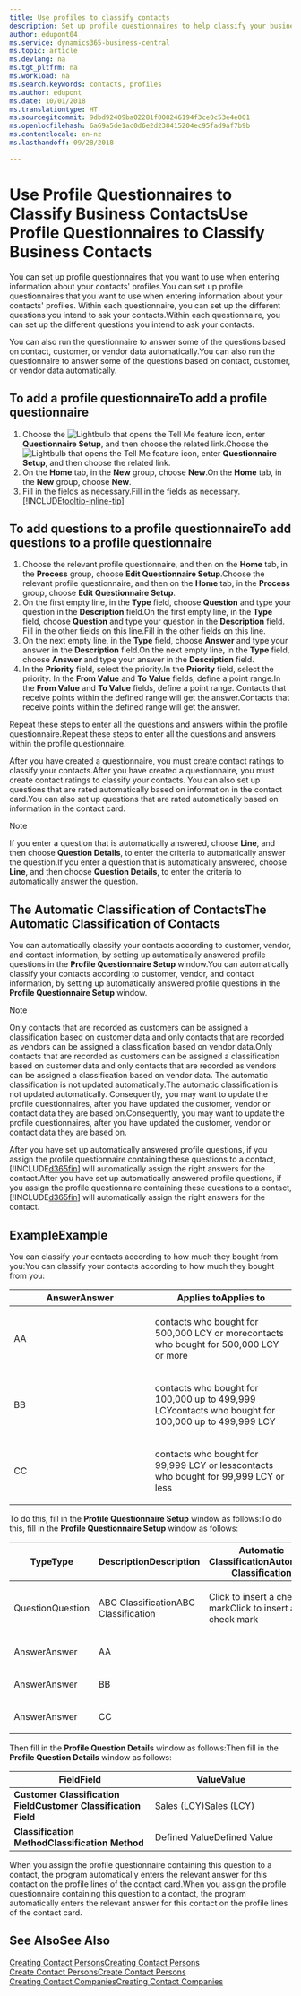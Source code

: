 ```yaml
---
title: Use profiles to classify contacts
description: Set up profile questionnaires to help classify your business contacts
author: edupont04
ms.service: dynamics365-business-central
ms.topic: article
ms.devlang: na
ms.tgt_pltfrm: na
ms.workload: na
ms.search.keywords: contacts, profiles
ms.author: edupont
ms.date: 10/01/2018
ms.translationtype: HT
ms.sourcegitcommit: 9dbd92409ba02281f008246194f3ce0c53e4e001
ms.openlocfilehash: 6a69a5de1ac0d6e2d238415204ec95fad9af7b9b
ms.contentlocale: en-nz
ms.lasthandoff: 09/28/2018

---
```


# <a name="use-profile-questionnaires-to-classify-business-contacts"></a><span data-ttu-id="4de52-103">Use Profile Questionnaires to Classify Business Contacts</span><span class="sxs-lookup"><span data-stu-id="4de52-103">Use Profile Questionnaires to Classify Business Contacts</span></span>
<span data-ttu-id="4de52-104">You can set up profile questionnaires that you want to use when entering information about your contacts' profiles.</span><span class="sxs-lookup"><span data-stu-id="4de52-104">You can set up profile questionnaires that you want to use when entering information about your contacts' profiles.</span></span> <span data-ttu-id="4de52-105">Within each questionnaire, you can set up the different questions you intend to ask your contacts.</span><span class="sxs-lookup"><span data-stu-id="4de52-105">Within each questionnaire, you can set up the different questions you intend to ask your contacts.</span></span>  

<span data-ttu-id="4de52-106">You can also run the questionnaire to answer some of the questions based on contact, customer, or vendor data automatically.</span><span class="sxs-lookup"><span data-stu-id="4de52-106">You can also run the questionnaire to answer some of the questions based on contact, customer, or vendor data automatically.</span></span>  

## <a name="to-add-a-profile-questionnaire"></a><span data-ttu-id="4de52-107">To add a profile questionnaire</span><span class="sxs-lookup"><span data-stu-id="4de52-107">To add a profile questionnaire</span></span>
1.  <span data-ttu-id="4de52-108">Choose the ![Lightbulb that opens the Tell Me feature](media/ui-search/search_small.png "Tell me what you want to do") icon, enter **Questionnaire Setup**, and then choose the related link.</span><span class="sxs-lookup"><span data-stu-id="4de52-108">Choose the ![Lightbulb that opens the Tell Me feature](media/ui-search/search_small.png "Tell me what you want to do") icon, enter **Questionnaire Setup**, and then choose the related link.</span></span>  
2.  <span data-ttu-id="4de52-109">On the **Home** tab, in the **New** group, choose **New**.</span><span class="sxs-lookup"><span data-stu-id="4de52-109">On the **Home** tab, in the **New** group, choose **New**.</span></span>  
3.  <span data-ttu-id="4de52-110">Fill in the fields as necessary.</span><span class="sxs-lookup"><span data-stu-id="4de52-110">Fill in the fields as necessary.</span></span> [!INCLUDE[tooltip-inline-tip](includes/tooltip-inline-tip_md.md)]  

## <a name="to-add-questions-to-a-profile-questionnaire"></a><span data-ttu-id="4de52-111">To add questions to a profile questionnaire</span><span class="sxs-lookup"><span data-stu-id="4de52-111">To add questions to a profile questionnaire</span></span>
1.  <span data-ttu-id="4de52-112">Choose the relevant profile questionnaire, and then on the **Home** tab, in the **Process** group, choose **Edit Questionnaire Setup**.</span><span class="sxs-lookup"><span data-stu-id="4de52-112">Choose the relevant profile questionnaire, and then on the **Home** tab, in the **Process** group, choose **Edit Questionnaire Setup**.</span></span>  
2.  <span data-ttu-id="4de52-113">On the first empty line, in the **Type** field, choose **Question** and type your question in the **Description** field.</span><span class="sxs-lookup"><span data-stu-id="4de52-113">On the first empty line, in the **Type** field, choose **Question** and type your question in the **Description** field.</span></span> <span data-ttu-id="4de52-114">Fill in the other fields on this line.</span><span class="sxs-lookup"><span data-stu-id="4de52-114">Fill in the other fields on this line.</span></span>  
3.  <span data-ttu-id="4de52-115">On the next empty line, in the **Type** field, choose **Answer** and type your answer in the **Description** field.</span><span class="sxs-lookup"><span data-stu-id="4de52-115">On the next empty line, in the **Type** field, choose **Answer** and type your answer in the **Description** field.</span></span>  
4.  <span data-ttu-id="4de52-116">In the **Priority** field, select the priority.</span><span class="sxs-lookup"><span data-stu-id="4de52-116">In the **Priority** field, select the priority.</span></span> <span data-ttu-id="4de52-117">In the **From Value** and **To Value** fields, define a point range.</span><span class="sxs-lookup"><span data-stu-id="4de52-117">In the **From Value** and **To Value** fields, define a point range.</span></span> <span data-ttu-id="4de52-118">Contacts that receive points within the defined range will get the answer.</span><span class="sxs-lookup"><span data-stu-id="4de52-118">Contacts that receive points within the defined range will get the answer.</span></span>  

<span data-ttu-id="4de52-119">Repeat these steps to enter all the questions and answers within the profile questionnaire.</span><span class="sxs-lookup"><span data-stu-id="4de52-119">Repeat these steps to enter all the questions and answers within the profile questionnaire.</span></span>

<span data-ttu-id="4de52-120">After you have created a questionnaire, you must create contact ratings to classify your contacts.</span><span class="sxs-lookup"><span data-stu-id="4de52-120">After you have created a questionnaire, you must create contact ratings to classify your contacts.</span></span> <span data-ttu-id="4de52-121">You can also set up questions that are rated automatically based on information in the contact card.</span><span class="sxs-lookup"><span data-stu-id="4de52-121">You can also set up questions that are rated automatically based on information in the contact card.</span></span>  

> [!NOTE]
> <span data-ttu-id="4de52-122">If you enter a question that is automatically answered, choose <STRONG>Line</STRONG>, and then choose <STRONG>Question Details</STRONG>, to enter the criteria to automatically answer the question.</span><span class="sxs-lookup"><span data-stu-id="4de52-122">If you enter a question that is automatically answered, choose <STRONG>Line</STRONG>, and then choose <STRONG>Question Details</STRONG>, to enter the criteria to automatically answer the question.</span></span>

## <a name="the-automatic-classification-of-contacts"></a><span data-ttu-id="4de52-123">The Automatic Classification of Contacts</span><span class="sxs-lookup"><span data-stu-id="4de52-123">The Automatic Classification of Contacts</span></span>
<span data-ttu-id="4de52-124">You can automatically classify your contacts according to customer, vendor, and contact information, by setting up automatically answered profile questions in the **Profile Questionnaire Setup** window.</span><span class="sxs-lookup"><span data-stu-id="4de52-124">You can automatically classify your contacts according to customer, vendor, and contact information, by setting up automatically answered profile questions in the **Profile Questionnaire Setup** window.</span></span>  

> [!NOTE]
> <span data-ttu-id="4de52-125">Only contacts that are recorded as customers can be assigned a classification based on customer data and only contacts that are recorded as vendors can be assigned a classification based on vendor data.</span><span class="sxs-lookup"><span data-stu-id="4de52-125">Only contacts that are recorded as customers can be assigned a classification based on customer data and only contacts that are recorded as vendors can be assigned a classification based on vendor data.</span></span> <span data-ttu-id="4de52-126">The automatic classification is not updated automatically.</span><span class="sxs-lookup"><span data-stu-id="4de52-126">The automatic classification is not updated automatically.</span></span> <span data-ttu-id="4de52-127">Consequently, you may want to update the profile questionnaires, after you have updated the customer, vendor or contact data they are based on.</span><span class="sxs-lookup"><span data-stu-id="4de52-127">Consequently, you may want to update the profile questionnaires, after you have updated the customer, vendor or contact data they are based on.</span></span>  

<span data-ttu-id="4de52-128">After you have set up automatically answered profile questions, if you assign the profile questionnaire containing these questions to a contact, [!INCLUDE[d365fin](includes/d365fin_md.md)] will automatically assign the right answers for the contact.</span><span class="sxs-lookup"><span data-stu-id="4de52-128">After you have set up automatically answered profile questions, if you assign the profile questionnaire containing these questions to a contact, [!INCLUDE[d365fin](includes/d365fin_md.md)] will automatically assign the right answers for the contact.</span></span>  

## <a name="example"></a><span data-ttu-id="4de52-129">Example</span><span class="sxs-lookup"><span data-stu-id="4de52-129">Example</span></span>
<span data-ttu-id="4de52-130">You can classify your contacts according to how much they bought from you:</span><span class="sxs-lookup"><span data-stu-id="4de52-130">You can classify your contacts according to how much they bought from you:</span></span>

<table>
<colgroup>
<col style="width: 50%" />
<col style="width: 50%" />
</colgroup>
<thead>
<tr class="header">
<th><span data-ttu-id="4de52-131"><strong>Answer</strong></span><span class="sxs-lookup"><span data-stu-id="4de52-131"><strong>Answer</strong></span></span></th>
<th><span data-ttu-id="4de52-132"><strong>Applies to</strong></span><span class="sxs-lookup"><span data-stu-id="4de52-132"><strong>Applies to</strong></span></span></th>
</tr>
</thead>
<tbody>
<tr class="odd">
<td><p><span data-ttu-id="4de52-133">A</span><span class="sxs-lookup"><span data-stu-id="4de52-133">A</span></span></p></td>
<td><p><span data-ttu-id="4de52-134">contacts who bought for 500,000 LCY or more</span><span class="sxs-lookup"><span data-stu-id="4de52-134">contacts who bought for 500,000 LCY or more</span></span></p></td>
</tr>
<tr class="even">
<td><p><span data-ttu-id="4de52-135">B</span><span class="sxs-lookup"><span data-stu-id="4de52-135">B</span></span></p></td>
<td><p><span data-ttu-id="4de52-136">contacts who bought for 100,000 up to 499,999 LCY</span><span class="sxs-lookup"><span data-stu-id="4de52-136">contacts who bought for 100,000 up to 499,999 LCY</span></span></p></td>
</tr>
<tr class="odd">
<td><p><span data-ttu-id="4de52-137">C</span><span class="sxs-lookup"><span data-stu-id="4de52-137">C</span></span></p></td>
<td><p><span data-ttu-id="4de52-138">contacts who bought for 99,999 LCY or less</span><span class="sxs-lookup"><span data-stu-id="4de52-138">contacts who bought for 99,999 LCY or less</span></span></p></td>
</tr>
</tbody>
</table>

<span data-ttu-id="4de52-139">To do this, fill in the **Profile Questionnaire Setup** window as follows:</span><span class="sxs-lookup"><span data-stu-id="4de52-139">To do this, fill in the **Profile Questionnaire Setup** window as follows:</span></span>


<table>
<colgroup>
<col style="width: 20%" />
<col style="width: 20%" />
<col style="width: 20%" />
<col style="width: 20%" />
<col style="width: 20%" />
</colgroup>
<thead>
<tr class="header">
<th><span data-ttu-id="4de52-140"><strong>Type</strong></span><span class="sxs-lookup"><span data-stu-id="4de52-140"><strong>Type</strong></span></span></th>
<th><span data-ttu-id="4de52-141"><strong>Description</strong></span><span class="sxs-lookup"><span data-stu-id="4de52-141"><strong>Description</strong></span></span></th>
<th><span data-ttu-id="4de52-142"><strong>Automatic Classification</strong></span><span class="sxs-lookup"><span data-stu-id="4de52-142"><strong>Automatic Classification</strong></span></span></th>
<th><span data-ttu-id="4de52-143"><strong>From Value</strong></span><span class="sxs-lookup"><span data-stu-id="4de52-143"><strong>From Value</strong></span></span></th>
<th><span data-ttu-id="4de52-144"><strong>To Value</strong></span><span class="sxs-lookup"><span data-stu-id="4de52-144"><strong>To Value</strong></span></span></th>
</tr>
</thead>
<tbody>
<tr class="odd">
<td><p><span data-ttu-id="4de52-145">Question</span><span class="sxs-lookup"><span data-stu-id="4de52-145">Question</span></span></p></td>
<td><p><span data-ttu-id="4de52-146">ABC Classification</span><span class="sxs-lookup"><span data-stu-id="4de52-146">ABC Classification</span></span></p></td>
<td><p><span data-ttu-id="4de52-147">Click to insert a check mark</span><span class="sxs-lookup"><span data-stu-id="4de52-147">Click to insert a check mark</span></span></p></td>
<td><p> </p></td>
<td><p> </p></td>
</tr>
<tr class="even">
<td><p><span data-ttu-id="4de52-148">Answer</span><span class="sxs-lookup"><span data-stu-id="4de52-148">Answer</span></span></p></td>
<td><p><span data-ttu-id="4de52-149">A</span><span class="sxs-lookup"><span data-stu-id="4de52-149">A</span></span></p></td>
<td><p> </p></td>
<td><p><span data-ttu-id="4de52-150">500,000</span><span class="sxs-lookup"><span data-stu-id="4de52-150">500,000</span></span></p></td>
<td><p> </p></td>
</tr>
<tr class="odd">
<td><p><span data-ttu-id="4de52-151">Answer</span><span class="sxs-lookup"><span data-stu-id="4de52-151">Answer</span></span></p></td>
<td><p><span data-ttu-id="4de52-152">B</span><span class="sxs-lookup"><span data-stu-id="4de52-152">B</span></span></p></td>
<td><p> </p></td>
<td><p><span data-ttu-id="4de52-153">100,000</span><span class="sxs-lookup"><span data-stu-id="4de52-153">100,000</span></span></p></td>
<td><p><span data-ttu-id="4de52-154">499,999</span><span class="sxs-lookup"><span data-stu-id="4de52-154">499,999</span></span></p></td>
</tr>
<tr class="even">
<td><p><span data-ttu-id="4de52-155">Answer</span><span class="sxs-lookup"><span data-stu-id="4de52-155">Answer</span></span></p></td>
<td><p><span data-ttu-id="4de52-156">C</span><span class="sxs-lookup"><span data-stu-id="4de52-156">C</span></span></p></td>
<td><p> </p></td>
<td><p> </p></td>
<td><p><span data-ttu-id="4de52-157">99,999</span><span class="sxs-lookup"><span data-stu-id="4de52-157">99,999</span></span></p></td>
</tr>
</tbody>
</table>

<span data-ttu-id="4de52-158">Then fill in the **Profile Question Details** window as follows:</span><span class="sxs-lookup"><span data-stu-id="4de52-158">Then fill in the **Profile Question Details** window as follows:</span></span>
<table>
<colgroup>
<col style="width: 50%" />
<col style="width: 50%" />
</colgroup>
<thead>
<tr class="header">
<th><span data-ttu-id="4de52-159"><strong>Field</strong></span><span class="sxs-lookup"><span data-stu-id="4de52-159"><strong>Field</strong></span></span></th>
<th><span data-ttu-id="4de52-160"><strong>Value</strong></span><span class="sxs-lookup"><span data-stu-id="4de52-160"><strong>Value</strong></span></span></th>
</tr>
</thead>
<tbody>
<tr>
<td><span data-ttu-id="4de52-161"><strong>Customer Classification Field</strong></span><span class="sxs-lookup"><span data-stu-id="4de52-161"><strong>Customer Classification Field</strong></span></span></td>
<td><span data-ttu-id="4de52-162"><emphasis>Sales (LCY)</emphasis></span><span class="sxs-lookup"><span data-stu-id="4de52-162"><emphasis>Sales (LCY)</emphasis></span></span></td>
</tr>
<tr>
<td><span data-ttu-id="4de52-163"><strong>Classification Method</strong></span><span class="sxs-lookup"><span data-stu-id="4de52-163"><strong>Classification Method</strong></span></span></td>
<td><span data-ttu-id="4de52-164"><emphasis>Defined Value</emphasis></span><span class="sxs-lookup"><span data-stu-id="4de52-164"><emphasis>Defined Value</emphasis></span></span></td>
</tr>
</tbody>
</table>

<span data-ttu-id="4de52-165">When you assign the profile questionnaire containing this question to a contact, the program automatically enters the relevant answer for this contact on the profile lines of the contact card.</span><span class="sxs-lookup"><span data-stu-id="4de52-165">When you assign the profile questionnaire containing this question to a contact, the program automatically enters the relevant answer for this contact on the profile lines of the contact card.</span></span>

## <a name="see-also"></a><span data-ttu-id="4de52-166">See Also</span><span class="sxs-lookup"><span data-stu-id="4de52-166">See Also</span></span>
[<span data-ttu-id="4de52-167">Creating Contact Persons</span><span class="sxs-lookup"><span data-stu-id="4de52-167">Creating Contact Persons</span></span>](marketing-create-contact-persons.md)  
[<span data-ttu-id="4de52-168">Create Contact Persons</span><span class="sxs-lookup"><span data-stu-id="4de52-168">Create Contact Persons</span></span>](marketing-how-create-contact-persons.md)  
[<span data-ttu-id="4de52-169">Creating Contact Companies</span><span class="sxs-lookup"><span data-stu-id="4de52-169">Creating Contact Companies</span></span>](marketing-create-contact-companies.md)  

